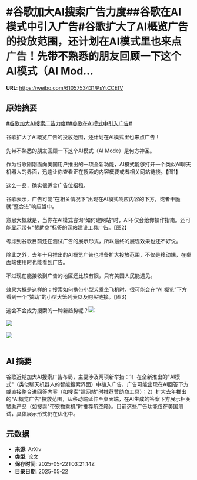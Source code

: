 # #谷歌加大AI搜索广告力度##谷歌在AI模式中引入广告#谷歌扩大了AI概览广告的投放范围，还计划在AI模式里也来点广告！先带不熟悉的朋友回顾一下这个AI模式（AI Mod...

**URL**: https://weibo.com/6105753431/PsYtCCEfV

## 原始摘要

<a href="https://m.weibo.cn/search?containerid=231522type%3D1%26t%3D10%26q%3D%23%E8%B0%B7%E6%AD%8C%E5%8A%A0%E5%A4%A7AI%E6%90%9C%E7%B4%A2%E5%B9%BF%E5%91%8A%E5%8A%9B%E5%BA%A6%23&amp;extparam=%23%E8%B0%B7%E6%AD%8C%E5%8A%A0%E5%A4%A7AI%E6%90%9C%E7%B4%A2%E5%B9%BF%E5%91%8A%E5%8A%9B%E5%BA%A6%23" data-hide=""><span class="surl-text">#谷歌加大AI搜索广告力度#</span></a><a href="https://m.weibo.cn/search?containerid=231522type%3D1%26t%3D10%26q%3D%23%E8%B0%B7%E6%AD%8C%E5%9C%A8AI%E6%A8%A1%E5%BC%8F%E4%B8%AD%E5%BC%95%E5%85%A5%E5%B9%BF%E5%91%8A%23&amp;extparam=%23%E8%B0%B7%E6%AD%8C%E5%9C%A8AI%E6%A8%A1%E5%BC%8F%E4%B8%AD%E5%BC%95%E5%85%A5%E5%B9%BF%E5%91%8A%23" data-hide=""><span class="surl-text">#谷歌在AI模式中引入广告#</span></a><br><br>谷歌扩大了AI概览广告的投放范围，还计划在AI模式里也来点广告！<br><br>先带不熟悉的朋友回顾一下这个AI模式（AI Mode）是何方神圣。<br><br>作为谷歌刚刚面向美国用户推出的一项全新功能，AI模式能够打开一个类似AI聊天机器人的界面，迅速让你查看正在搜索的内容概要或者相关网站链接。【图1】<br><br>这么一品，确实很适合广告位招租。<br><br>谷歌表示，广告可能“在相关情况下”出现在AI模式响应内容的下方，或者干脆就“整合进”响应当中。<br><br>意思大概就是，当你在AI模式咨询“如何建网站”时，AI不仅会给你操作指南。还可能显示带有“赞助商”标签的网站建设工具广告。【图2】<br><br>考虑到谷歌目前还在测试广告的展示形式，所以最终的展现效果也还不好说。<br><br>除此之外，去年十月推出的AI概览广告也准备扩大投放范围，不仅是移动端，在桌面端使用时也能看到广告。<br><br>不过现在能接收到广告的地区还比较有限，只有美国人民能遇见。<br><br>效果大概是这样的：搜索如何携带小型犬乘坐飞机时，很可能会在“AI 概览”下方看到一个“赞助”的小型犬笼列表以及购买链接。【图3】<br><br>这会不会成为搜索的一种新趋势呢？<img style="" src="https://tvax1.sinaimg.cn/large/006Fd7o3gy1i1o31v73nrj31uo1uoarf.jpg" referrerpolicy="no-referrer"><br><br><img style="" src="https://tvax3.sinaimg.cn/large/006Fd7o3gy1i1o32om9o5g30rs0fmb2d.gif" referrerpolicy="no-referrer"><br><br><img style="" src="https://tvax3.sinaimg.cn/large/006Fd7o3gy1i1o320yg1bj30zk0nkwoi.jpg" referrerpolicy="no-referrer"><br><br>

## AI 摘要

谷歌近期加大AI搜索广告布局，主要涉及两项新举措：1）在全新推出的"AI模式"（类似聊天机器人的智能搜索界面）中植入广告，广告可能出现在AI回答下方或直接整合进回答内容（如搜索"建网站"时推荐赞助商工具）；2）扩大去年推出的"AI概览广告"投放范围，从移动端延伸至桌面端，在AI生成的答案下方展示相关赞助产品（如搜索"带宠物乘机"时推荐航空箱）。目前这些广告功能仅在美国测试，具体展示形式仍在优化中。

## 元数据

- **来源**: ArXiv
- **类型**: 论文
- **保存时间**: 2025-05-22T03:21:14Z
- **目录日期**: 2025-05-22
